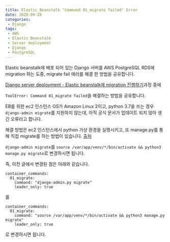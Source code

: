 ```yaml
---
title: Elastic Beanstalk "Command 01_migrate failed" Error
date: 2020-09-28
categories:
 - Django
tags:
 - AWS
 - Elastic Beanstalk
 - Server deployment
 - Django
 - PostgreSQL
---
```


Elastic beanstalk에 배포 되어 있는 Django 서버를 AWS PostgreSQL RDS에 migration 하는 도중, migrate fail 에러를 해결 한 방법을 공유합니다.

<!-- more -->

[Django server deployment - Elastic beanstalk에 migration 진행하기](https://kangraemin.github.io/aws/2020/09/28/elasticbeanstalk-migration/)과정 중에

`ToolError: Command 01_migrate failed`을 해결하는 방법을 공유합니다. 

EB를 위한 ec2 인스턴스 OS가 Amazon Linux 2이고, python 3.7을 쓰는 경우 `django-admin migrate`를 지원하지 않는데, 아직 공식 문서가 업데이트 되지 않아 생긴 오류라고 합니다. 

해결 방법은 ec2 인스턴스에서 python 가상 환경을 실행시키고, 또 manage.py를 통해 직접 migrate를 하는 방법이 있습니다. [출처](https://stackoverflow.com/questions/62457165/deploying-django-to-elastic-beanstalk-migrations-failed)

`django-admin migrate`를 `source /var/app/venv/*/bin/activate && python3 manage.py migrate`로 변경하시면 됩니다. 

즉, 이전 글에서 변경된 점은 아래와 같습니다. 

```
container_commands:
  01_migrate:
    command: "django-admin.py migrate"
    leader_only: true
```

를 

```
container_commands:
  01_migrate:
    command: "source /var/app/venv/*/bin/activate && python3 manage.py migrate"
    leader_only: true
```

로 변경하시면 됩니다.